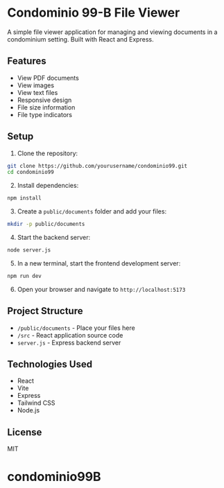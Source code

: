 # Condominio 99-B File Viewer

A simple file viewer application for managing and viewing documents in a condominium setting. Built with React and Express.

## Features

- View PDF documents
- View images
- View text files
- Responsive design
- File size information
- File type indicators

## Setup

1. Clone the repository:
```bash
git clone https://github.com/yourusername/condominio99.git
cd condominio99
```

2. Install dependencies:
```bash
npm install
```

3. Create a `public/documents` folder and add your files:
```bash
mkdir -p public/documents
```

4. Start the backend server:
```bash
node server.js
```

5. In a new terminal, start the frontend development server:
```bash
npm run dev
```

6. Open your browser and navigate to `http://localhost:5173`

## Project Structure

- `/public/documents` - Place your files here
- `/src` - React application source code
- `server.js` - Express backend server

## Technologies Used

- React
- Vite
- Express
- Tailwind CSS
- Node.js

## License

MIT
# condominio99B
